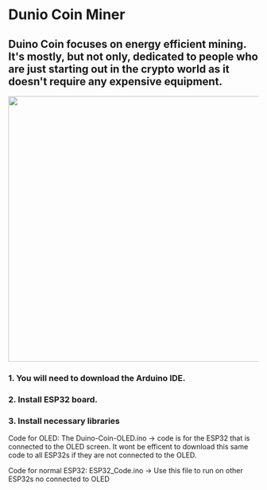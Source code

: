 # Dunio Coin Miner

## Duino Coin focuses on energy efficient mining. It's mostly, but not only, dedicated to people who are just starting out in the crypto world as it doesn't require any expensive equipment.

 <td><img src="https://user-images.githubusercontent.com/59584919/172526435-1e474e94-578d-4f06-823f-3024ae7ee911.png" width=800 height=533></td>

### 1. You will need to download the Arduino IDE. 
### 2. Install ESP32 board. 
### 3. Install necessary libraries 


Code for OLED: The Duino-Coin-OLED.ino ->  code is for the ESP32 that is connected to the OLED screen. It wont be efficent to download this same code to all ESP32s if they are not connected to the OLED. 

Code for normal ESP32: ESP32_Code.ino  -> Use this file to run on other ESP32s no connected to OLED
